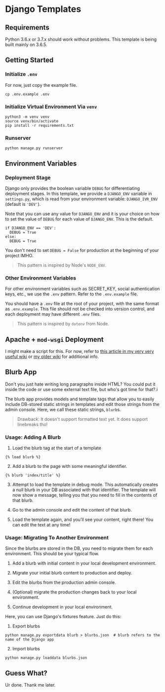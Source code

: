 # Django Templates

## Requirements

Python 3.6.x or 3.7.x should work without problems. This template is being built mainly on 3.6.5.

## Getting Started

### Initialize `.env`

For now, just copy the example file.

```
cp .env.example .env
```

### Initialize Virtual Environment Via `venv`

```
python3 -m venv venv
source venv/bin/activate
pip install -r requirements.txt
```

### Runserver

```
python manage.py runserver
```

## Environment Variables

### Deployment Stage

Django only provides the boolean variable `DEBUG` for differentiating deployment stages. In this template, we provide a `DJANGO_ENV` variable in `settings.py`, which is read from your environment variable: `DJANGO_IVR_ENV` (default is `'DEV'`).

Note that you can use any value for `DJANGO_ENV` and it is your choice on how to set the value of `DEBUG` for each value of `DJANGO_ENV`. This is the default.

```
if DJANGO_ENV == 'DEV':
  DEBUG = True
else:
  DEBUG = True
```

You don't need to set `DEBUG = False` for production at the beginning of your project IMHO.

> This pattern is inspired by Node's `NODE_ENV`.

### Other Environment Variables

For other environment variables such as SECRET_KEY, social authentication keys, etc., we use the `.env` pattern. Refer to the `.env.example` file.

You should have a `.env` file at the root of your project, with the same format as `.env.example`. This file should not be checked into version control, and each deployment may have different `.env` files.

> This pattern is inspired by `dotenv` from Node.

## Apache + `mod-wsgi` Deployment

I might make a script for this. For now, refer to [this article in my very very useful wiki](https://github.com/itsnamgyu/ugh/wiki/Django-Deployment-on-Apache) or [my older wiki](https://github.com/itsnamgyu/django-two/wiki) for additional info.

## Blurb App

Don't you just hate writing long paragraphs inside HTML? You could put it inside the code or use some external text file, but who's got time for that?.i

The blurb app provides models and template tags that allow you to easily include DB-stored static strings in templates and edit those strings from the admin console. Here, we call these static strings, `blurb`s.

> Drawback: It doesn't support formatted text yet. It does support linebreaks tho!

### Usage: Adding A Blurb

1. Load the blurb tag at the start of a template
```django-html
{% load blurb %}
```

2. Add a blurb to the page with some meaningful identifier.
```django-html
{% blurb 'index/title' %}
```

3. Attempt to load the template in debug mode. This automatically creates a null blurb in your DB associated with that identifier. The template will now show a message, telling you that you need to fill in the contents of that blurb.

4. Go to the admin console and edit the content of that blurb.

5. Load the template again, and you'll see your content, right there! You can edit the text at any time!

### Usage: Migrating To Another Environment

Since the blurbs are stored in the DB, you need to migrate them for each environment. This should be your typical flow.

1. Add a blurb with initial content in your local development environment.

2. Migrate your initial blurb content to production and deploy.

3. Edit the blurbs from the production admin console.

4. (Optional) migrate the production changes back to your local environment.

5. Continue development in your local environment.

Here, you can use Django's fixtures feature. Just do this:

1. Export blurbs
```
python manage.py exportdata blurb > blurbs.json  # blurb refers to the name of the Django app
```

2. Import blurbs
```
python manage.py loaddata blurbs.json
```

## Guess What?

Ur done. Thank me later.

